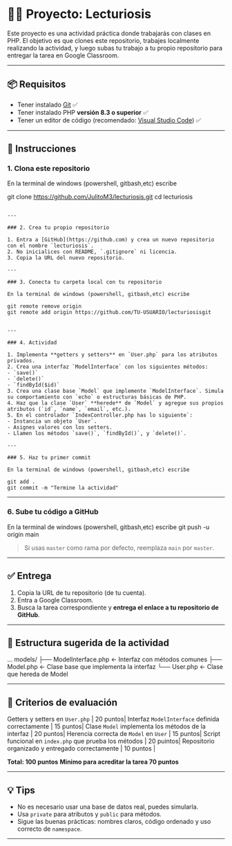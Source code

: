 # 🧑‍💻 Proyecto: Lecturiosis

Este proyecto es una actividad práctica donde trabajarás con clases en PHP. El objetivo es que clones este repositorio, trabajes localmente realizando la actividad, y luego subas tu trabajo a tu propio repositorio para entregar la tarea en Google Classroom.

---

## 📦 Requisitos

- Tener instalado [Git](https://git-scm.com) ✅
- Tener instalado PHP **versión 8.3 o superior** ✅
- Tener un editor de código (recomendado: [Visual Studio Code](https://code.visualstudio.com)) ✅

---

## 🚀 Instrucciones

### 1. Clona este repositorio

En la terminal de windows (powershell, gitbash,etc) escribe

git clone https://github.com/JulitoM3/lecturiosis.git
cd lecturiosis

```

---

### 2. Crea tu propio repositorio

1. Entra a [GitHub](https://github.com) y crea un nuevo repositorio con el nombre `lecturiosis`.
2. No inicialices con README, `.gitignore` ni licencia.
3. Copia la URL del nuevo repositorio.

---

### 3. Conecta tu carpeta local con tu repositorio

En la terminal de windows (powershell, gitbash,etc) escribe

git remote remove origin
git remote add origin https://github.com/TU-USUARIO/lecturiosisgit


---

### 4. Actividad

1. Implementa **getters y setters** en `User.php` para los atributos privados.
2. Crea una interfaz `ModelInterface` con los siguientes métodos:
- `save()`
- `delete()`
- `findById($id)`
3. Crea una clase base `Model` que implemente `ModelInterface`. Simula su comportamiento con `echo` o estructuras básicas de PHP.
4. Haz que la clase `User` **herede** de `Model` y agregue sus propios atributos (`id`, `name`, `email`, etc.).
5. En el controlador `IndexController.php has lo siguiente`:
- Instancia un objeto `User`.
- Asignes valores con los setters.
- Llamen los métodos `save()`, `findById()`, y `delete()`.

---

### 5. Haz tu primer commit

En la terminal de windows (powershell, gitbash,etc) escribe

git add .
git commit -m "Termine la actividad"
```

---

### 6. Sube tu código a GitHub

En la terminal de windows (powershell, gitbash,etc) escribe
git push -u origin main

> Si usas `master` como rama por defecto, reemplaza `main` por `master`.

---

## ✅ Entrega

1. Copia la URL de tu repositorio (de tu cuenta).
2. Entra a Google Classroom.
3. Busca la tarea correspondiente y **entrega el enlace a tu repositorio de GitHub**.

---

## 📂 Estructura sugerida de la actividad

...
models/
├── ModelInterface.php ← Interfaz con métodos comunes
├── Model.php ← Clase base que implementa la interfaz
└── User.php ← Clase que hereda de Model

---

## 🧠 Criterios de evaluación

Getters y setters en `User.php` | 20 puntos|
Interfaz `ModelInterface` definida correctamente | 15 puntos|
Clase `Model` implementa los métodos de la interfaz | 20 puntos|
Herencia correcta de `Model` en `User` | 15 puntos|
Script funcional en `index.php` que prueba los métodos | 20 puintos|
Repositorio organizado y entregado correctamente | 10 puntos |

**Total: 100 puntos**
**Minimo para acreditar la tarea 70 puntos**

---

## 💡 Tips

- No es necesario usar una base de datos real, puedes simularla.
- Usa `private` para atributos y `public` para métodos.
- Sigue las buenas prácticas: nombres claros, código ordenado y uso correcto de `namespace`.

---
